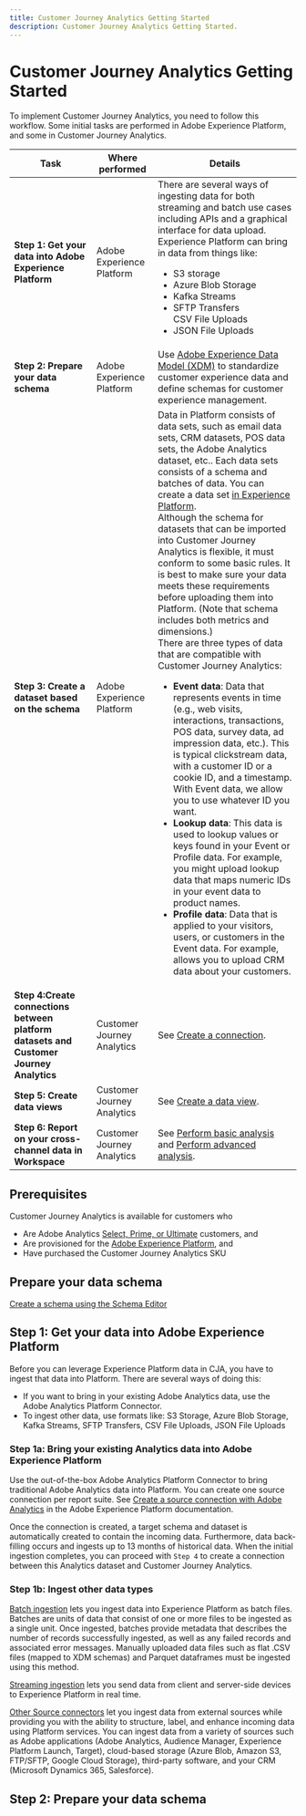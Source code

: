 ```yaml
---
title: Customer Journey Analytics Getting Started
description: Customer Journey Analytics Getting Started.
---
```


# Customer Journey Analytics Getting Started

To implement Customer Journey Analytics, you need to follow this workflow. Some initial tasks are performed in Adobe Experience Platform, and some in Customer Journey Analytics.

|Task|Where performed|Details|
|---|---|---|
|**Step 1: Get your data into Adobe Experience Platform**|Adobe Experience Platform|There are several ways of ingesting data for both streaming and batch use cases including APIs and a graphical interface for data upload. Experience Platform can bring in data from things like:<ul><li>S3 storage</li><li>Azure Blob Storage</li><li>Kafka Streams</li><li>SFTP Transfers</li>CSV File Uploads</li><li>JSON File Uploads</li></ul>|
|**Step 2: Prepare your data schema**|Adobe Experience Platform|Use [Adobe Experience Data Model (XDM)](https://www.adobe.io/apis/experienceplatform/home/xdm.html) to standardize customer experience data and define schemas for customer experience management.|
|**Step 3: Create a dataset based on the schema**|Adobe Experience Platform|Data in Platform consists of data sets, such as email data sets, CRM datasets, POS data sets, the Adobe Analytics dataset, etc.. Each data sets consists of a schema and batches of data. You can create a data set [in Experience Platform](https://www.adobe.io/apis/experienceplatform/home/tutorials/alltutorials.html#!api-specification/markdown/narrative/tutorials/creating_a_dataset_tutorial/creating_a_dataset_tutorial.md).<br>Although the schema for datasets that can be imported into Customer Journey Analytics is flexible, it must conform to some basic rules. It is best to make sure your data meets these requirements before uploading them into Platform. (Note that schema includes both metrics and dimensions.)<br>There are three types of data that are compatible with Customer Journey Analytics:<ul><li>**Event data**: Data that represents events in time (e.g., web visits, interactions, transactions, POS data, survey data, ad impression data, etc.). This is typical clickstream data, with a customer ID or a cookie ID, and a timestamp. With Event data, we allow you to use whatever ID you want.</li><li>**Lookup data**: This data is used to lookup values or keys found in your Event or Profile data. For example, you might upload lookup data that maps numeric IDs in your event data to product names.</li><li>**Profile data**: Data that is applied to your visitors, users, or customers in the Event data. For example, allows you to upload CRM data about your customers.</li></ul>|
|**Step 4:Create connections between platform datasets and Customer Journey Analytics**|Customer Journey Analytics|See [Create a connection](/help/connections/create-connection.md).|
|**Step 5: Create data views**|Customer Journey Analytics|See [Create a data view](/help/data-views/create-dataview.md).|
|**Step 6: Report on your cross-channel data in Workspace**|Customer Journey Analytics|See [Perform basic analysis](/help/projects/perform-basic-analysis.md) and [Perform advanced analysis](/help/projects/perform-adv-analysis.md).|

## Prerequisites

Customer Journey Analytics is available for customers who 

* Are Adobe Analytics [Select, Prime, or Ultimate](https://www.adobe.com/analytics/compare-adobe-analytics-packages.html) customers, and 
* Are provisioned for the [Adobe Experience Platform](https://www.adobe.com/experience-platform.html), and 
* Have purchased the Customer Journey Analytics SKU

## Prepare your data schema

[Create a schema using the Schema Editor](https://www.adobe.io/apis/experienceplatform/home/tutorials/alltutorials.html#!api-specification/markdown/narrative/tutorials/schema_editor_tutorial/schema_editor_tutorial.md)

## Step 1: Get your data into Adobe Experience Platform

Before you can leverage Experience Platform data in CJA, you have to ingest that data into Platform. There are several ways of doing this:

* If you want to bring in your existing Adobe Analytics data, use the Adobe Analytics Platform Connector.
* To ingest other data, use formats like: S3 Storage, Azure Blob Storage, Kafka Streams, SFTP Transfers, CSV File Uploads, JSON File Uploads

### Step 1a: Bring your existing Analytics data into Adobe Experience Platform

Use the out-of-the-box Adobe Analytics Platform Connector to bring traditional Adobe Analytics data into Platform. You can create one source connection per report suite. See [Create a source connection with Adobe Analytics](https://www.adobe.io/apis/experienceplatform/home/tutorials/alltutorials.html#!api-specification/markdown/narrative/tutorials/sources_tutorial/adobe-analytics-ui-tutorial.md) in the Adobe Experience Platform documentation.

Once the connection is created, a target schema and dataset is automatically created to contain the incoming data. Furthermore, data back-filling occurs and ingests up to 13 months of historical data. When the initial ingestion completes, you can proceed with `Step 4` to create a connection between this Analytics dataset and Customer Journey Analytics.

### Step 1b: Ingest other data types

[Batch ingestion](https://www.adobe.io/apis/experienceplatform/home/data-ingestion/data-ingestion-services.html#!api-specification/markdown/narrative/technical_overview/ingest_architectural_overview/ingest_architectural_overview.md) lets you ingest data into Experience Platform as batch files. Batches are units of data that consist of one or more files to be ingested as a single unit. Once ingested, batches provide metadata that describes the number of records successfully ingested, as well as any failed records and associated error messages. Manually uploaded data files such as flat .CSV files (mapped to XDM schemas) and Parquet dataframes must be ingested using this method.

[Streaming ingestion](https://www.adobe.io/apis/experienceplatform/home/data-ingestion/data-ingestion-services.html#!api-specification/markdown/narrative/technical_overview/streaming_ingest/streaming_ingest_overview.md) lets you send data from client and server-side devices to Experience Platform in real time.

[Other Source connectors](https://www.adobe.io/apis/experienceplatform/home/data-ingestion/data-ingestion-services.html#!api-specification/markdown/narrative/technical_overview/acp_connectors_overview/acp-connectors-overview.md) let you ingest data from external sources while providing you with the ability to structure, label, and enhance incoming data using Platform services. You can ingest data from a variety of sources such as Adobe applications (Adobe Analytics, Audience Manager, Experience Platform Launch, Target), cloud-based storage (Azure Blob, Amazon S3, FTP/SFTP, Google Cloud Storage), third-party software, and your CRM (Microsoft Dynamics 365, Salesforce).

## Step 2: Prepare your data schema


